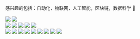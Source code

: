 感兴趣的包括：自动化，物联网，人工智能，区块链，数据科学 🥕
<br>
<br>
<img src="https://img.shields.io/badge/-Python-694d9f?style=flat-square&logo=CPP&logoColor=white"/>
<img src="https://img.shields.io/badge/-C++-f05b72?style=flat-square&logo=CPP&logoColor=white"/>
<br>
<img src="https://img.shields.io/badge/-OpenCV-EE4C2C?style=flat-square&logo=OpenCV&logoColor=white"/>
<img src="https://img.shields.io/badge/-PyTorch-EE4C2C?style=flat-square&logo=PyTorch&logoColor=white"/>
<img src="https://img.shields.io/badge/-Onnx-150458?style=flat-square&logo=Onnx&logoColor=white"/>
<img src="https://img.shields.io/badge/-Tensorrt-150458?style=flat-square&logo=TensorRT&logoColor=white"/>
<img src="https://img.shields.io/badge/-TensorFlow-EE4C2C?style=flat-square&logo=TensorFlow&logoColor=white"/>
<br>
<img src="https://img.shields.io/badge/-SolidWorks-E34F26?style=flat-square&logo=SolidWorks&logoColor=white"/>
<img src="https://img.shields.io/badge/-Altium-3776AB?style=flat-square&logo=Altium&logoColor=white"/>
<img src="https://img.shields.io/badge/-Qt-1572B6?style=flat-square&logo=&logoColor=white"/>
<img src="https://img.shields.io/badge/-Uniapp-00599C?style=flat-Uniapp&logo=Uniapp%2B%2B&logoColor=white"/>
<img src="https://img.shields.io/badge/-Vue-42B883?style=flat-Vue&logo=Vue-dot-js&logoColor=white"/>
<img src="https://img.shields.io/badge/-Flask / FastAPI-42B883?style=flat-square&logo=&logoColor=white"/>
<img src="https://img.shields.io/badge/-Docker-4297FF?style=flat-square&logo=&logoColor=white"/>
<img src="https://img.shields.io/badge/-Linux-5A77C4?style=flat-square&logo=&logoColor=white"/>
<img src="https://img.shields.io/badge/-C4D-F7DF1E?style=flat-square&logo=C4D&logoColor=black"/>
<br>
<!-- ?style 前边是颜色 -->
<!-- python c++ js -->


